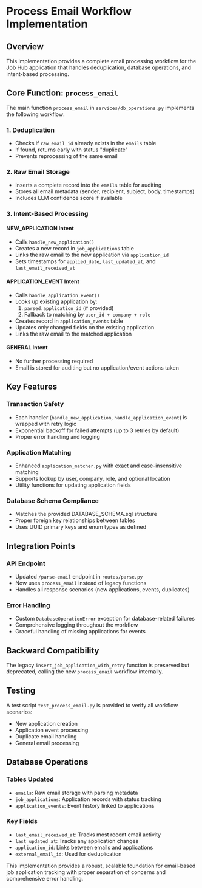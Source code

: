 # Process Email Workflow Implementation

## Overview

This implementation provides a complete email processing workflow for the Job Hub application that handles deduplication, database operations, and intent-based processing.

## Core Function: `process_email`

The main function `process_email` in `services/db_operations.py` implements the following workflow:

### 1. Deduplication

- Checks if `raw_email_id` already exists in the `emails` table
- If found, returns early with status "duplicate"
- Prevents reprocessing of the same email

### 2. Raw Email Storage

- Inserts a complete record into the `emails` table for auditing
- Stores all email metadata (sender, recipient, subject, body, timestamps)
- Includes LLM confidence score if available

### 3. Intent-Based Processing

#### NEW_APPLICATION Intent

- Calls `handle_new_application()`
- Creates a new record in `job_applications` table
- Links the raw email to the new application via `application_id`
- Sets timestamps for `applied_date`, `last_updated_at`, and `last_email_received_at`

#### APPLICATION_EVENT Intent

- Calls `handle_application_event()`
- Looks up existing application by:
  1. `parsed.application_id` (if provided)
  2. Fallback to matching by `user_id + company + role`
- Creates record in `application_events` table
- Updates only changed fields on the existing application
- Links the raw email to the matched application

#### GENERAL Intent

- No further processing required
- Email is stored for auditing but no application/event actions taken

## Key Features

### Transaction Safety

- Each handler (`handle_new_application`, `handle_application_event`) is wrapped with retry logic
- Exponential backoff for failed attempts (up to 3 retries by default)
- Proper error handling and logging

### Application Matching

- Enhanced `application_matcher.py` with exact and case-insensitive matching
- Supports lookup by user, company, role, and optional location
- Utility functions for updating application fields

### Database Schema Compliance

- Matches the provided DATABASE_SCHEMA.sql structure
- Proper foreign key relationships between tables
- Uses UUID primary keys and enum types as defined

## Integration Points

### API Endpoint

- Updated `/parse-email` endpoint in `routes/parse.py`
- Now uses `process_email` instead of legacy functions
- Handles all response scenarios (new applications, events, duplicates)

### Error Handling

- Custom `DatabaseOperationError` exception for database-related failures
- Comprehensive logging throughout the workflow
- Graceful handling of missing applications for events

## Backward Compatibility

The legacy `insert_job_application_with_retry` function is preserved but deprecated, calling the new `process_email` workflow internally.

## Testing

A test script `test_process_email.py` is provided to verify all workflow scenarios:

- New application creation
- Application event processing
- Duplicate email handling
- General email processing

## Database Operations

### Tables Updated

- `emails`: Raw email storage with parsing metadata
- `job_applications`: Application records with status tracking
- `application_events`: Event history linked to applications

### Key Fields

- `last_email_received_at`: Tracks most recent email activity
- `last_updated_at`: Tracks any application changes
- `application_id`: Links between emails and applications
- `external_email_id`: Used for deduplication

This implementation provides a robust, scalable foundation for email-based job application tracking with proper separation of concerns and comprehensive error handling.
